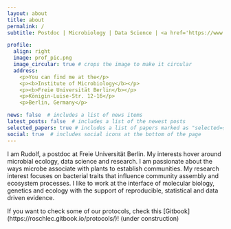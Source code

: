 ```yaml
---
layout: about
title: about
permalink: /
subtitle: Postdoc | Microbiology | Data Science | <a href='https://www.bcp.fu-berlin.de/en/biologie/arbeitsgruppen/mikrobiologie/ag_remus-emsermann/index.html'>FU Berlin</a>

profile:
  align: right
  image: prof_pic.png
  image_circular: true # crops the image to make it circular
  address:
    <p>You can find me at the</p>
    <p><b>Institute of Microbiology</b></p>
    <p><b>Freie Universität Berlin</b></p>
    <p>Königin-Luise-Str. 12-16</p>
    <p>Berlin, Germany</p>

news: false  # includes a list of news items
latest_posts: false  # includes a list of the newest posts
selected_papers: true # includes a list of papers marked as "selected={true}"
social: true  # includes social icons at the bottom of the page
---
```


<p>I am Rudolf, a postdoc at Freie Universität Berlin. My interests hover around microbial ecology, data science and research. I am passionate about the ways microbe associate with plants to establish communities. My research interest focuses on bacterial traits that influence community assembly and ecosystem processes. I like to work at the interface of molecular biology, genetics and ecology with the support of reproducible, statistical and data driven evidence.</p>

<p> If you want to check some of our protocols, check this [Gitbook](https://roschlec.gitbook.io/protocols/)! (under construction)</p>